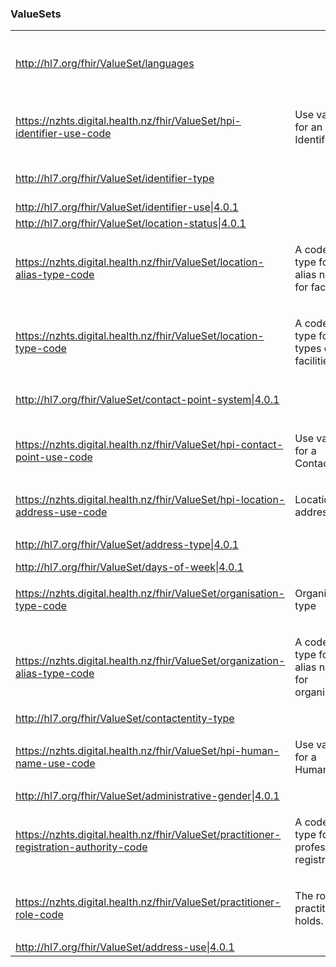 <h3>ValueSets</h3>
<table class='table table-bordered table-condensed'>
<tr>
<td><a href="http://hl7.org/fhir/ValueSet/languages">http://hl7.org/fhir/ValueSet/languages</a> </td>
<td>  </td>
<td>
<div>Location.language</div>
<div>Organization.language</div>
<div>Practitioner.language</div>
<div>Practitioner.communication</div>
<div>PractitionerRole.language</div>
</td>
</tr>
<tr>
<td><a href="ValueSet-Hpi-IdentfierUse.html">https://nzhts.digital.health.nz/fhir/ValueSet/hpi-identifier-use-code</a> </td>
<td> <p>Use values for an Identifier</p> </td>
<td>
<div>Location.identifier.use</div>
<div>Organization.identifier.use</div>
<div>Practitioner.identifier.use</div>
<div>Practitioner.identifier.system</div>
</td>
</tr>
<tr>
<td><a href="http://hl7.org/fhir/ValueSet/identifier-type">http://hl7.org/fhir/ValueSet/identifier-type</a> </td>
<td>  </td>
<td>
<div>Location.identifier.type</div>
<div>Organization.identifier.type</div>
<div>PractitionerRole.identifier.type</div>
</td>
</tr>
<tr>
<td><a href="http://hl7.org/fhir/ValueSet/identifier-use|4.0.1">http://hl7.org/fhir/ValueSet/identifier-use|4.0.1</a> </td>
<td>  </td>
<td>
<div>PractitionerRole.identifier.use</div>
</td>
</tr>
<tr>
<td><a href="http://hl7.org/fhir/ValueSet/location-status|4.0.1">http://hl7.org/fhir/ValueSet/location-status|4.0.1</a> </td>
<td>  </td>
<td>
<div>Location.status</div>
</td>
</tr>
<tr>
<td><a href="ValueSet-Hpi-location-alias-type.html">https://nzhts.digital.health.nz/fhir/ValueSet/location-alias-type-code</a> </td>
<td> <p>A coded type for an alias name for facilities.</p> </td>
<td>
<div>Location.alias.extension.value[x]</div>
</td>
</tr>
<tr>
<td><a href="ValueSet-Hpi-location-type.html">https://nzhts.digital.health.nz/fhir/ValueSet/location-type-code</a> </td>
<td> <p>A coded type for types of facilities.</p> </td>
<td>
<div>Location.type</div>
</td>
</tr>
<tr>
<td><a href="http://hl7.org/fhir/ValueSet/contact-point-system|4.0.1">http://hl7.org/fhir/ValueSet/contact-point-system|4.0.1</a> </td>
<td>  </td>
<td>
<div>Location.telecom.system</div>
<div>Organization.telecom.system</div>
<div>PractitionerRole.telecom.system</div>
</td>
</tr>
<tr>
<td><a href="ValueSet-Hpi-ContactPointUse.html">https://nzhts.digital.health.nz/fhir/ValueSet/hpi-contact-point-use-code</a> </td>
<td> <p>Use values for a ContactPoint</p> </td>
<td>
<div>Location.telecom.use</div>
<div>Organization.telecom.use</div>
<div>PractitionerRole.telecom.use</div>
</td>
</tr>
<tr>
<td><a href="ValueSet-Hpi-location-address-use.html">https://nzhts.digital.health.nz/fhir/ValueSet/hpi-location-address-use-code</a> </td>
<td> <p>Location address use</p> </td>
<td>
<div>Location.address.use</div>
</td>
</tr>
<tr>
<td><a href="http://hl7.org/fhir/ValueSet/address-type|4.0.1">http://hl7.org/fhir/ValueSet/address-type|4.0.1</a> </td>
<td>  </td>
<td>
<div>Location.address.type</div>
<div>Address.type</div>
</td>
</tr>
<tr>
<td><a href="http://hl7.org/fhir/ValueSet/days-of-week|4.0.1">http://hl7.org/fhir/ValueSet/days-of-week|4.0.1</a> </td>
<td>  </td>
<td>
<div>Location.hoursOfOperation.daysOfWeek</div>
</td>
</tr>
<tr>
<td><a href="ValueSet-HpiOrganisation-type.html">https://nzhts.digital.health.nz/fhir/ValueSet/organisation-type-code</a> </td>
<td> <p>Organisation type</p> </td>
<td>
<div>Organization.type</div>
</td>
</tr>
<tr>
<td><a href="ValueSet-Hpi-organization-alias-type.html">https://nzhts.digital.health.nz/fhir/ValueSet/organization-alias-type-code</a> </td>
<td> <p>A coded type for an alias name for organisation.</p> </td>
<td>
<div>Organization.alias.extension.value[x]</div>
</td>
</tr>
<tr>
<td><a href="http://hl7.org/fhir/ValueSet/contactentity-type">http://hl7.org/fhir/ValueSet/contactentity-type</a> </td>
<td>  </td>
<td>
<div>Organization.contact.purpose</div>
</td>
</tr>
<tr>
<td><a href="ValueSet-Hpi-HumanNameUse.html">https://nzhts.digital.health.nz/fhir/ValueSet/hpi-human-name-use-code</a> </td>
<td> <p>Use values for a HumanName</p> </td>
<td>
<div>Practitioner.name.use</div>
</td>
</tr>
<tr>
<td><a href="http://hl7.org/fhir/ValueSet/administrative-gender|4.0.1">http://hl7.org/fhir/ValueSet/administrative-gender|4.0.1</a> </td>
<td>  </td>
<td>
<div>Practitioner.gender</div>
</td>
</tr>
<tr>
<td><a href="ValueSet-Hpi-registration-type.html">https://nzhts.digital.health.nz/fhir/ValueSet/practitioner-registration-authority-code</a> </td>
<td> <p>A coded type for professional registrations.</p> </td>
<td>
<div>Practitioner.qualification.code</div>
</td>
</tr>
<tr>
<td><a href="ValueSet-Hpi-practitioner-role.html">https://nzhts.digital.health.nz/fhir/ValueSet/practitioner-role-code</a> </td>
<td> <p>The role a practitioner holds.</p> </td>
<td>
<div>PractitionerRole.code</div>
</td>
</tr>
<tr>
<td><a href="http://hl7.org/fhir/ValueSet/address-use|4.0.1">http://hl7.org/fhir/ValueSet/address-use|4.0.1</a> </td>
<td>  </td>
<td>
<div>Address.use</div>
</td>
</tr>